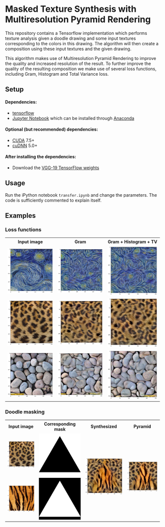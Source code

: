 # Masked Texture Synthesis with Multiresolution Pyramid Rendering

This repository contains a Tensorflow implementation which performs texture analysis given a doodle drawing and some input textures corresponding to the colors in this drawing. The algorithm will then create a composition using these input textures and the given drawing.

This algorithm makes use of Multiresolution Pyramid Rendering to improve the quality and increased resolution of the result.
To further improve the quality of the resulting composition we make use of several loss functions, including Gram, Histogram and Total Variance loss.

## Setup

#### Dependencies:
* [tensorflow](https://github.com/tensorflow/tensorflow)
* [Jupyter Notebook](http://jupyter.org/) which can be installed through [Anaconda](https://www.continuum.io/DOWNLOADS)

#### Optional (but recommended) dependencies:
* [CUDA](https://developer.nvidia.com/cuda-downloads) 7.5+
* [cuDNN](https://developer.nvidia.com/cudnn) 5.0+

#### After installing the dependencies: 
* Download the [VGG-19 TensorFlow weights](https://mega.nz/#!xZ8glS6J!MAnE91ND_WyfZ_8mvkuSa2YcA7q-1ehfSm-Q1fxOvvs)

## Usage
Run the iPython notebook `transfer.ipynb` and change the parameters. The code is sufficiently commented to explain itself.

## Examples
### Loss functions
<table>
<tr><th>Input image</th><th>Gram</th><th>Gram + Histogram + TV</th></tr>
<tr><td><img src="examples/starrynight_small_resized.png" width="250"></td><td><img src="examples/gram_starrynight_iter200.png" width="250"></td><td><img src="examples/gram_hist_tv_starrynight_iter200.png" width="250"></td></tr>

<tr><td><img src="examples/panter_resized.png" width="250"></td><td><img src="examples/gram_panter_iter200.png" width="250"></td><td><img src="examples/gram_hist_tv_panter_iter200.png" width="250"></td></tr>

<tr><td><img src="examples/pebbles_resized.png" width="250"></td><td><img src="examples/gram_pebbles_iter200.png" width="250"></td><td><img src="examples/gram_hist_tv_pebbles_iter200.png" width="250"></td></tr>
</table>

### Doodle masking
<table>
<tr><th>Input image</th><th>Corresponding mask</th><th>Synthesized</th><th>Pyramid</th></tr>
<tr><td><img src="examples/panter_resized.png" width="250"></td><td><img src="examples/mask.jpeg" width="250"></td><td rowspan="2"><img src="examples/triangle_tiger_panter_nopyramid_iter200.png" width="250"></td><td rowspan="2"><img src="examples/triangle_tiger_panter_pyramid_iter50.png" width="250"></td></tr>
<tr><td><img src="examples/tiger_resized.png" width="250"></td><td><img src="examples/mask_inv.jpg" width="250"></td></tr>
</table>
